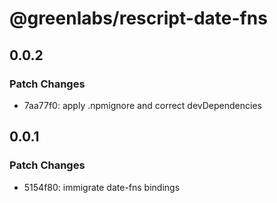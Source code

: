 # @greenlabs/rescript-date-fns

## 0.0.2

### Patch Changes

- 7aa77f0: apply .npmignore and correct devDependencies

## 0.0.1

### Patch Changes

- 5154f80: immigrate date-fns bindings
